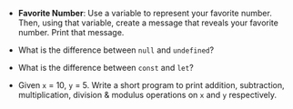- **Favorite Number**: Use a variable to represent your favorite number. Then, using that variable, create a message that reveals your favorite number. Print that message.

- What is the difference between `null` and `undefined`?

- What is the difference between `const` and `let`?

- Given `x` = 10, `y` = 5. Write a short program to print addition, subtraction, multiplication, division & modulus operations on `x` and `y` respectively.
